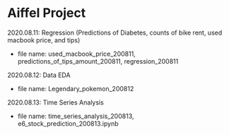 # Aiffel Project

2020.08.11: Regression (Predictions of Diabetes, counts of bike rent, used macbook price, and tips)
- file name: used_macbook_price_200811, predictions_of_tips_amount_200811, regression_200811

2020.08.12: Data EDA
- file name: Legendary_pokemon_200812

2020.08.13: Time Series Analysis
- file name: time_series_analysis_200813, e6_stock_prediction_200813.ipynb
